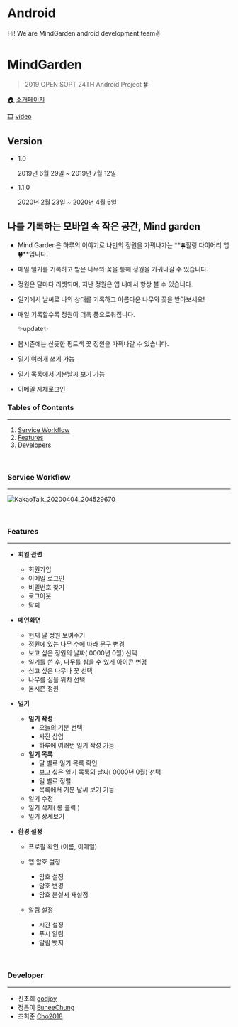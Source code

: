 # Android
Hi! We are MindGarden android development team✌️



# MindGarden 

>2019 OPEN SOPT 24TH Android Project 🍀

[🏠](https://www.mindgarden11.net/) [소개페이지](https://www.mindgarden11.net/)

[🎞](https://youtu.be/debMDLCi3vc) [video](https://youtu.be/debMDLCi3vc)

## Version

- 1.0

  2019년 6월 29일 ~ 2019년 7월 12일

- 1.1.0 

  2020년 2월 23일 ~ 2020년 4월 6일

## 나를 기록하는 모바일 속 작은 공간, Mind garden

- Mind Garden은 하루의 이야기로 나만의 정원을 가꿔나가는 **🍀힐링 다이어리 앱🍀**입니다.

- 매일 일기를 기록하고 받은 나무와 꽃을 통해 정원을 가꿔나갈 수 있습니다.

- 정원은 달마다 리셋되며, 지난 정원은 앱 내에서 항상 볼 수 있습니다.

- 일기에서 날씨로 나의 상태를 기록하고 아름다운 나무와 꽃을 받아보세요!

- 매일 기록할수록 정원이 더욱 풍요로워집니다. 

  

  ✨update✨

- 봄시즌에는 산뜻한 핑트색 꽃 정원을 가꿔나갈 수 있습니다.

- 일기 여러개 쓰기 가능

- 일기 목록에서 기분날씨 보기 가능

- 이메일 자체로그인

  

### Tables of Contents
------

1. [Service Workflow](#service)
2. [Features](#features)
3. [Developers](developers)
</br>




<a name="service"></a>

### Service Workflow
------

![KakaoTalk_20200404_204529670](https://user-images.githubusercontent.com/51378843/78564809-f704db80-7857-11ea-80bd-4a1985085b11.jpg)


</br>
<a name="features"></a>

### Features

------

- **회원 관련**
  - 회원가입
  - 이메일 로그인
  - 비밀번호 찾기
  - 로그아웃 
  - 탈퇴
- **메인화면**
  - 현재 달 정원 보여주기
  - 정원에 있는 나무 수에 따라 문구 변경
  - 보고 싶은 정원의 날짜( 0000년 0월)  선택
  - 일기를 쓴 후, 나무를 심을 수 있게 아이콘 변경
  - 심고 싶은 나무나 꽃 선택
  - 나무를 심을 위치 선택
  - 봄시즌 정원

- **일기**

  - **일기 작성**
    - 오늘의 기분 선택
    - 사진 삽입
    - 하루에 여러번 일기 작성 가능
  - **일기 목록**
    - 달 별로 일기 목록 확인
    - 보고 싶은 일기 목록의 날짜( 0000년 0월)  선택
    - 일 별로 정렬
    - 목록에서 기분 날씨 보기 가능
  - 일기 수정
  - 일기 삭제( 롱 클릭 )
  - 일기 상세보기

- **환경 설정**

  - 프로필 확인 (이름, 이메일)

  - 앱 암호 설정 
    - 암호 설정
    - 암호 변경
    - 암호 분실시 재설정
  - 알림 설정
    - 시간 설정
    - 푸시 알림
    - 알림 뱃지
</br>



<a name="developers"></a>

### Developer
------

- 신초희  [godjoy](https://github.com/godjoy)
- 정은이 [EuneeChung](https://github.com/EuneeChung)
- 조희준 [Cho2018](https://github.com/Cho2018)
